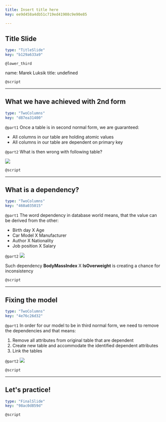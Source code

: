 ```yaml
---
title: Insert title here
key: ee9d458a4db51c719ed41908c9e90e85

---
```

## Title Slide

```yaml
type: "TitleSlide"
key: "b129a633a9"
```

`@lower_third`

name: Marek Luksik
title: undefined


`@script`



---
## What we have achieved with 2nd form

```yaml
type: "TwoColumns"
key: "d87ea31400"
```

`@part1`
Once a table is in second normal form, we are guaranteed:

- All columns in our table are holding atomic values
- All columns in our table are dependent on primary key


`@part2`
What is then wrong with following table?

![](https://assets.datacamp.com/production/repositories/5002/datasets/0df37b16d41baa8b8a9574adf520b1f3ccd5dfbe/Sn%C3%ADmek%20obrazovky%202019-05-13%20v%C2%A017.10.55.png)


`@script`



---
## What is a dependency?

```yaml
type: "TwoColumns"
key: "460a035015"
```

`@part1`
The word dependency in database world means, that the value can be derived from the other:

- Birth day X Age
- Car Model X Manufacturer
- Author X Nationality
- Job position X Salary


`@part2`
![](https://assets.datacamp.com/production/repositories/5002/datasets/c41806671850fb4a5936e811a9fb9e32b307d61d/Sn%C3%ADmek%20obrazovky%202019-05-13%20v%C2%A017.25.09.png)

Such dependency **BodyMassIndex** X **IsOverweight** is creating a chance for inconsistency


`@script`



---
## Fixing the model

```yaml
type: "TwoColumns"
key: "4e76c26d32"
```

`@part1`
In order for our model to be in third normal form, we need to remove the dependencies and that means:

1. Remove all attributes from original table that are dependent
2. Create new table and accommodate the identified dependent attributes
3. Link the tables


`@part2`
![](https://assets.datacamp.com/production/repositories/5002/datasets/cbabf9b8cc3a62409d7a18d2fff7c1e21e517184/Sn%C3%ADmek%20obrazovky%202019-05-13%20v%C2%A017.34.17.png)


`@script`



---
## Let's practice!

```yaml
type: "FinalSlide"
key: "98ac0d859d"
```

`@script`


